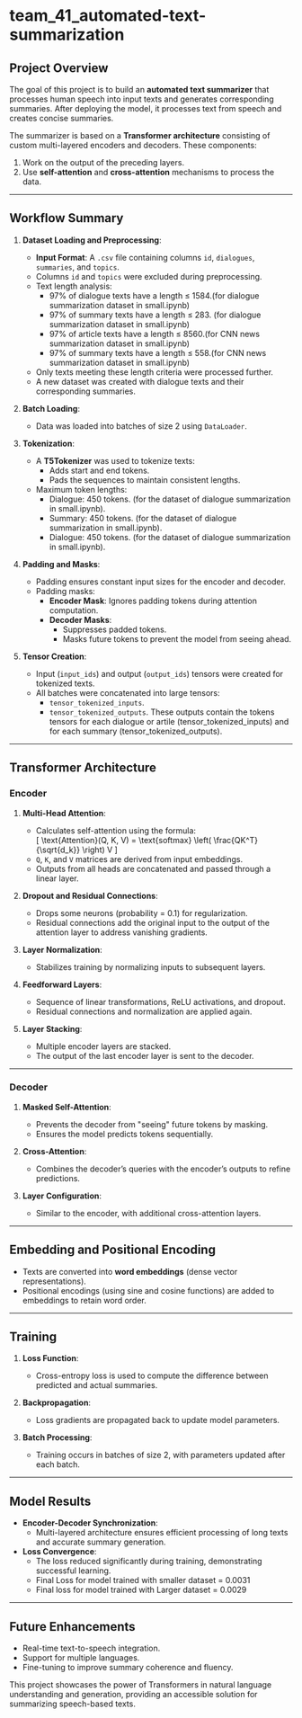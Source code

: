 # **team_41_automated-text-summarization**

## **Project Overview**
The goal of this project is to build an **automated text summarizer** that processes human speech into input texts and generates corresponding summaries. After deploying the model, it processes text from speech and creates concise summaries.

The summarizer is based on a **Transformer architecture** consisting of custom multi-layered encoders and decoders. These components:
1. Work on the output of the preceding layers.
2. Use **self-attention** and **cross-attention** mechanisms to process the data.

---

## **Workflow Summary**

1. **Dataset Loading and Preprocessing**:
   - **Input Format**: A `.csv` file containing columns `id`, `dialogues`, `summaries`, and `topics`.
   - Columns `id` and `topics` were excluded during preprocessing.
   - Text length analysis:
     - 97% of dialogue texts have a length ≤ 1584.(for dialogue summarization dataset in small.ipynb)
     - 97% of summary texts have a length ≤ 283. (for dialogue summarization dataset in small.ipynb)
     - 97% of article texts have a length ≤ 8560.(for CNN news summarization dataset in small.ipynb)
     - 97% of summary texts have a length ≤ 558.(for CNN news summarization dataset in small.ipynb)
   - Only texts meeting these length criteria were processed further.
   - A new dataset was created with dialogue texts and their corresponding summaries.

2. **Batch Loading**:
   - Data was loaded into batches of size 2 using `DataLoader`.

3. **Tokenization**:
   - A **T5Tokenizer** was used to tokenize texts:
     - Adds start and end tokens.
     - Pads the sequences to maintain consistent lengths.
   - Maximum token lengths:
     - Dialogue: 450 tokens. (for the dataset of dialogue summarization in small.ipynb).
     - Summary: 450 tokens. (for the dataset of dialogue summarization in small.ipynb).
     - Dialogue: 450 tokens. (for the dataset of dialogue summarization in small.ipynb).
       
4. **Padding and Masks**:
   - Padding ensures constant input sizes for the encoder and decoder.
   - Padding masks:
     - **Encoder Mask**: Ignores padding tokens during attention computation.
     - **Decoder Masks**:
       - Suppresses padded tokens.
       - Masks future tokens to prevent the model from seeing ahead.

5. **Tensor Creation**:
   - Input (`input_ids`) and output (`output_ids`) tensors were created for tokenized texts.
   - All batches were concatenated into large tensors:
     - `tensor_tokenized_inputs`.
     - `tensor_tokenized_outputs`.
   These outputs contain the tokens tensors for each dialogue or artile (tensor_tokenized_inputs) and for each summary (tensor_tokenized_outputs).
---

## **Transformer Architecture**

### **Encoder**
1. **Multi-Head Attention**:
   - Calculates self-attention using the formula:  
     \[
     \text{Attention}(Q, K, V) = \text{softmax} \left( \frac{QK^T}{\sqrt{d_k}} \right) V
     \]
   - `Q`, `K`, and `V` matrices are derived from input embeddings.
   - Outputs from all heads are concatenated and passed through a linear layer.

2. **Dropout and Residual Connections**:
   - Drops some neurons (probability = 0.1) for regularization.
   - Residual connections add the original input to the output of the attention layer to address vanishing gradients.

3. **Layer Normalization**:
   - Stabilizes training by normalizing inputs to subsequent layers.

4. **Feedforward Layers**:
   - Sequence of linear transformations, ReLU activations, and dropout.
   - Residual connections and normalization are applied again.

5. **Layer Stacking**:
   - Multiple encoder layers are stacked.
   - The output of the last encoder layer is sent to the decoder.

---

### **Decoder**
1. **Masked Self-Attention**:
   - Prevents the decoder from "seeing" future tokens by masking.
   - Ensures the model predicts tokens sequentially.

2. **Cross-Attention**:
   - Combines the decoder’s queries with the encoder’s outputs to refine predictions.

3. **Layer Configuration**:
   - Similar to the encoder, with additional cross-attention layers.

---

## **Embedding and Positional Encoding**
- Texts are converted into **word embeddings** (dense vector representations).
- Positional encodings (using sine and cosine functions) are added to embeddings to retain word order.

---

## **Training**
1. **Loss Function**:
   - Cross-entropy loss is used to compute the difference between predicted and actual summaries.

2. **Backpropagation**:
   - Loss gradients are propagated back to update model parameters.

3. **Batch Processing**:
   - Training occurs in batches of size 2, with parameters updated after each batch.

---

## **Model Results**
- **Encoder-Decoder Synchronization**:
   - Multi-layered architecture ensures efficient processing of long texts and accurate summary generation.
- **Loss Convergence**:
   - The loss reduced significantly during training, demonstrating successful learning.
   - Final Loss for model trained with smaller dataset = 0.0031
   - Final loss for model trained with Larger dataset = 0.0029

---

## **Future Enhancements**
- Real-time text-to-speech integration.
- Support for multiple languages.
- Fine-tuning to improve summary coherence and fluency.

This project showcases the power of Transformers in natural language understanding and generation, providing an accessible solution for summarizing speech-based texts.
